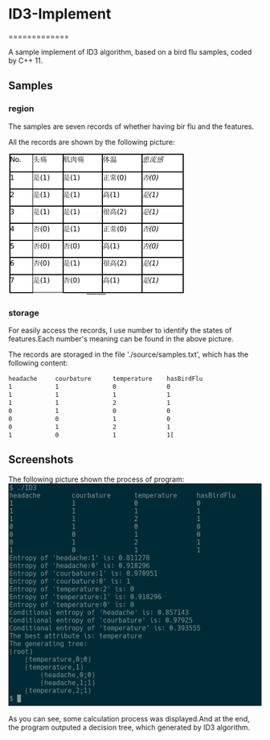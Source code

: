 # ID3-Implement
=============

A sample implement of ID3 algorithm, based on a bird flu samples, coded by C++ 11.

## Samples
### region
The samples are seven records of whether having bir flu and the features.

All the records are shown by the following picture:

![](./Screenshots/samples.png)

### storage
For easily access the records, I use number to identify the states of features.Each number's meaning can be found in the above picture.

The records are storaged in the file './source/samples.txt', which has the following content:
```
headache     courbature      temperature    hasBirdFlu
1            1               0              0
1            1               1              1
1            1               2              1
0            1               0              0
0            0               1              0
0            1               2              1
1            0               1              1[
```

## Screenshots

The following picture shown the process of program:
![](./Screenshots/Screenshot-1.png)

As you can see, some calculation process was displayed.And at the end, the program outputed a decision tree, which generated by ID3 algorithm.
